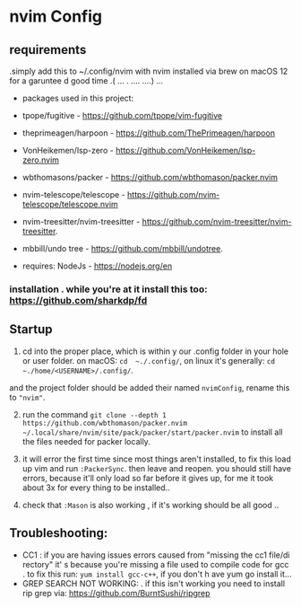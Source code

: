  # nvim Config 
## requirements
.simply add this to ~/.config/nvim 
with nvim installed via brew on macOS 12 for a garuntee d good time .( ... . .... ....) ...
- packages used in this project:
- tpope/fugitive                    - https://github.com/tpope/vim-fugitive
- theprimeagen/harpoon              - https://github.com/ThePrimeagen/harpoon
- VonHeikemen/lsp-zero              - https://github.com/VonHeikemen/lsp-zero.nvim
- wbthomasons/packer                - https://github.com/wbthomason/packer.nvim
- nvim-telescope/telescope          - https://github.com/nvim-telescope/telescope.nvim 
- nvim-treesitter/nvim-treesitter   - https://github.com/nvim-treesitter/nvim-treesitter. 
- mbbill/undo tree                   - https://github.com/mbbill/undotree. 

- requires: NodeJs                  - https://nodejs.org/en
### installation . while you're at it install this too: https://github.com/sharkdp/fd

## Startup 
1. cd into the proper place, which is within y our .config folder in your hole or user folder. on macOS: 
``cd  ~./.config/``, 
on  linux  it's generally: 
`` cd ~./home/<USERNAME>/.config/ ``.

and the project folder should be added their named `nvimConfig`, rename this to `"nvim"`.   

2. run the  command ``git clone --depth 1 https://github.com/wbthomason/packer.nvim ~/.local/share/nvim/site/pack/packer/start/packer.nvim`` to install all the files needed for packer locally. 

3.  it will error the first time since most things aren't installed, to fix this load up vim and run `:PackerSync`. then leave and reopen. you should still have errors, because it'll only  load so far before it gives up, for me it took about 3x for  every thing  to be installed..  

4. check that ``:Mason`` is also working , if it's working should be all good ..

## Troubleshooting:

- CC1 :  if you are having issues errors  caused from  "missing the cc1 file/di rectory" it' s because you're missing a file used to compile  code for gcc . to fix this run: ```yum install gcc-c++```, if you don't h ave yum go install it... 
- GREP SEARCH NOT WORKING: . if this isn't working you need to install rip grep via: https://github.com/BurntSushi/ripgrep
